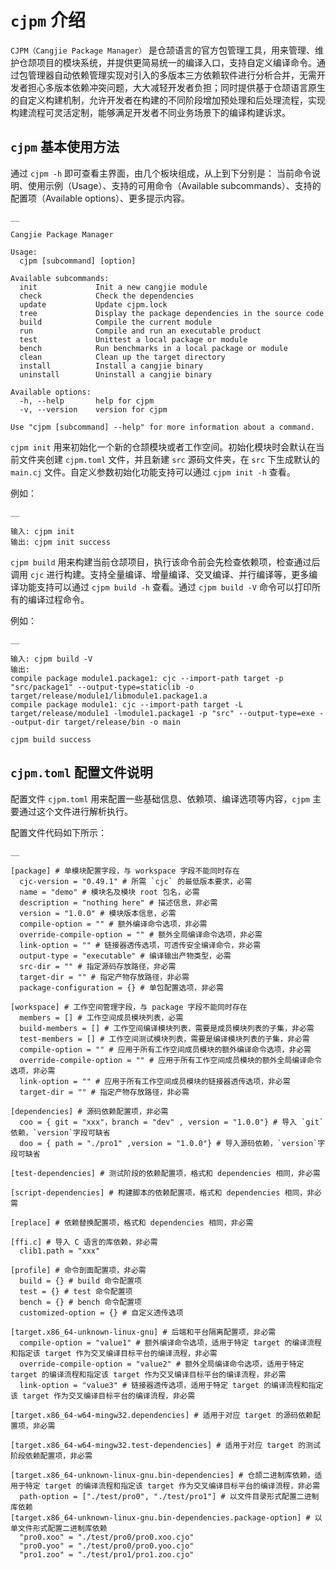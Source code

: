 
# `cjpm` 介绍

`CJPM（Cangjie Package Manager）` 是仓颉语言的官方包管理工具，用来管理、维护仓颉项目的模块系统，并提供更简易统一的编译入口，支持自定义编译命令。通过包管理器自动依赖管理实现对引入的多版本三方依赖软件进行分析合并，无需开发者担心多版本依赖冲突问题，大大减轻开发者负担；同时提供基于仓颉语言原生的自定义构建机制，允许开发者在构建的不同阶段增加预处理和后处理流程，实现构建流程可灵活定制，能够满足开发者不同业务场景下的编译构建诉求。

## `cjpm` 基本使用方法

通过 `cjpm -h` 即可查看主界面，由几个板块组成，从上到下分别是： 当前命令说明、使用示例（Usage）、支持的可用命令（Available subcommands）、支持的配置项（Available options）、更多提示内容。
    
    __
    
    Cangjie Package Manager
    
    Usage:
      cjpm [subcommand] [option]
    
    Available subcommands:
      init             Init a new cangjie module
      check            Check the dependencies
      update           Update cjpm.lock
      tree             Display the package dependencies in the source code
      build            Compile the current module
      run              Compile and run an executable product
      test             Unittest a local package or module
      bench            Run benchmarks in a local package or module
      clean            Clean up the target directory
      install          Install a cangjie binary
      uninstall        Uninstall a cangjie binary
    
    Available options:
      -h, --help       help for cjpm
      -v, --version    version for cjpm
    
    Use "cjpm [subcommand] --help" for more information about a command.

`cjpm init` 用来初始化一个新的仓颉模块或者工作空间。初始化模块时会默认在当前文件夹创建 `cjpm.toml` 文件，并且新建 `src` 源码文件夹，在 `src` 下生成默认的 `main.cj` 文件。自定义参数初始化功能支持可以通过 `cjpm init -h` 查看。

例如：
    
    __
    
    输入: cjpm init
    输出: cjpm init success

`cjpm build` 用来构建当前仓颉项目，执行该命令前会先检查依赖项，检查通过后调用 `cjc` 进行构建。支持全量编译、增量编译、交叉编译、并行编译等，更多编译功能支持可以通过 `cjpm build -h` 查看。通过 `cjpm build -V` 命令可以打印所有的编译过程命令。

例如：
    
    __
    
    输入: cjpm build -V
    输出:
    compile package module1.package1: cjc --import-path target -p "src/package1" --output-type=staticlib -o target/release/module1/libmodule1.package1.a
    compile package module1: cjc --import-path target -L target/release/module1 -lmodule1.package1 -p "src" --output-type=exe --output-dir target/release/bin -o main
    
    cjpm build success

## `cjpm.toml` 配置文件说明

配置文件 `cjpm.toml` 用来配置一些基础信息、依赖项、编译选项等内容，`cjpm` 主要通过这个文件进行解析执行。

配置文件代码如下所示：
    
    __
    
    [package] # 单模块配置字段，与 workspace 字段不能同时存在
      cjc-version = "0.49.1" # 所需 `cjc` 的最低版本要求，必需
      name = "demo" # 模块名及模块 root 包名，必需
      description = "nothing here" # 描述信息，非必需
      version = "1.0.0" # 模块版本信息，必需
      compile-option = "" # 额外编译命令选项，非必需
      override-compile-option = "" # 额外全局编译命令选项，非必需
      link-option = "" # 链接器透传选项，可透传安全编译命令，非必需
      output-type = "executable" # 编译输出产物类型，必需
      src-dir = "" # 指定源码存放路径，非必需
      target-dir = "" # 指定产物存放路径，非必需
      package-configuration = {} # 单包配置选项，非必需
    
    [workspace] # 工作空间管理字段，与 package 字段不能同时存在
      members = [] # 工作空间成员模块列表，必需
      build-members = [] # 工作空间编译模块列表，需要是成员模块列表的子集，非必需
      test-members = [] # 工作空间测试模块列表，需要是编译模块列表的子集，非必需
      compile-option = "" # 应用于所有工作空间成员模块的额外编译命令选项，非必需
      override-compile-option = "" # 应用于所有工作空间成员模块的额外全局编译命令选项，非必需
      link-option = "" # 应用于所有工作空间成员模块的链接器透传选项，非必需
      target-dir = "" # 指定产物存放路径，非必需
    
    [dependencies] # 源码依赖配置项，非必需
      coo = { git = "xxx"，branch = "dev" , version = "1.0.0"} # 导入 `git` 依赖，`version`字段可缺省
      doo = { path = "./pro1" ,version = "1.0.0"} # 导入源码依赖，`version`字段可缺省
    
    [test-dependencies] # 测试阶段的依赖配置项，格式和 dependencies 相同，非必需
    
    [script-dependencies] # 构建脚本的依赖配置项，格式和 dependencies 相同，非必需
    
    [replace] # 依赖替换配置项，格式和 dependencies 相同，非必需
    
    [ffi.c] # 导入 C 语言的库依赖，非必需
      clib1.path = "xxx"
    
    [profile] # 命令剖面配置项，非必需
      build = {} # build 命令配置项
      test = {} # test 命令配置项
      bench = {} # bench 命令配置项
      customized-option = {} # 自定义透传选项
    
    [target.x86_64-unknown-linux-gnu] # 后端和平台隔离配置项，非必需
      compile-option = "value1" # 额外编译命令选项，适用于特定 target 的编译流程和指定该 target 作为交叉编译目标平台的编译流程，非必需
      override-compile-option = "value2" # 额外全局编译命令选项，适用于特定 target 的编译流程和指定该 target 作为交叉编译目标平台的编译流程，非必需
      link-option = "value3" # 链接器透传选项，适用于特定 target 的编译流程和指定该 target 作为交叉编译目标平台的编译流程，非必需
    
    [target.x86_64-w64-mingw32.dependencies] # 适用于对应 target 的源码依赖配置项，非必需
    
    [target.x86_64-w64-mingw32.test-dependencies] # 适用于对应 target 的测试阶段依赖配置项，非必需
    
    [target.x86_64-unknown-linux-gnu.bin-dependencies] # 仓颉二进制库依赖，适用于特定 target 的编译流程和指定该 target 作为交叉编译目标平台的编译流程，非必需
      path-option = ["./test/pro0", "./test/pro1"] # 以文件目录形式配置二进制库依赖
    [target.x86_64-unknown-linux-gnu.bin-dependencies.package-option] # 以单文件形式配置二进制库依赖
      "pro0.xoo" = "./test/pro0/pro0.xoo.cjo"
      "pro0.yoo" = "./test/pro0/pro0.yoo.cjo"
      "pro1.zoo" = "./test/pro1/pro1.zoo.cjo"